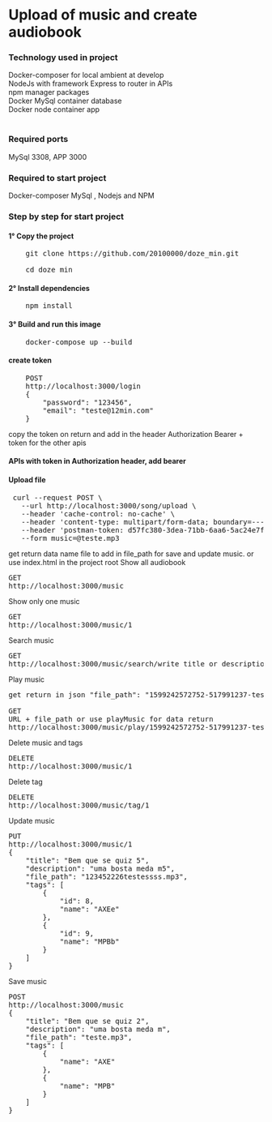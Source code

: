 <h1>Upload of music and create audiobook</h1>

<h3>Technology used in project</h3>
Docker-composer for local ambient at develop  <br/>
NodeJs with framework Express to router in APIs<br/>
npm manager packages</br>
Docker MySql container database </br>
Docker node container app </br>
<br/>
<h3>Required ports</h3>
MySql 3308, APP 3000
<h3>Required to start  project</h3>
Docker-composer MySql , Nodejs and NPM

<h3>Step by step for start project
<h4>1° Copy the project</h4> 
<pre>
    git clone https://github.com/20100000/doze_min.git<br/>
    cd doze_min
</pre>
<h4>2° Install dependencies</h4>  
<pre>
    npm install
</pre>
<h4>3° Build and run this image</h4>
<pre>
    docker-compose up --build
</pre>
<h4>create token</h4>
<pre>
    POST
    http://localhost:3000/login
    {
        "password": "123456",
        "email": "teste@12min.com"
    }
</pre>
copy the token on return and add in the header Authorization Bearer + token for the other apis
<br>
<h4> APIs with token in Authorization header, add bearer</h4>
<h4>Upload file </h4>
<pre>
 curl --request POST \
   --url http://localhost:3000/song/upload \
   --header 'cache-control: no-cache' \
   --header 'content-type: multipart/form-data; boundary=----WebKitFormBoundary7MA4YWxkTrZu0gW' \
   --header 'postman-token: d57fc380-3dea-71bb-6aa6-5ac24e7f9ee8' \
   --form music=@teste.mp3
</pre>
get return data name file to add in file_path for save and update music.
or use index.html in the project root
Show all audiobook 
<pre>
GET
http://localhost:3000/music
</pre>
Show only one music
<pre>
GET
http://localhost:3000/music/1
</pre>

Search music
<pre>
GET
http://localhost:3000/music/search/write_title_or_description
</pre>

Play music
<pre>
get return in json "file_path": "1599242572752-517991237-teste.mp3",

GET
URL + file_path or use playMusic for data return
http://localhost:3000/music/play/1599242572752-517991237-teste.mp3
</pre>

Delete music and tags
<pre>
DELETE
http://localhost:3000/music/1
</pre>

Delete tag
<pre>
DELETE
http://localhost:3000/music/tag/1
</pre>

Update music
<pre>
PUT
http://localhost:3000/music/1
{
	"title": "Bem que se quiz 5",
	"description": "uma bosta meda m5",
	"file_path": "123452226testessss.mp3",
	"tags": [
		{
			"id": 8,
			"name": "AXEe"
		},
		{
			"id": 9,
			"name": "MPBb"
		}
	]
}
</pre>

Save music
<pre>
POST
http://localhost:3000/music
{
	"title": "Bem que se quiz 2",
	"description": "uma bosta meda m",
	"file_path": "teste.mp3",
	"tags": [
		{
			"name": "AXE"
		},
		{
			"name": "MPB"
		}
	]
}
</pre>


